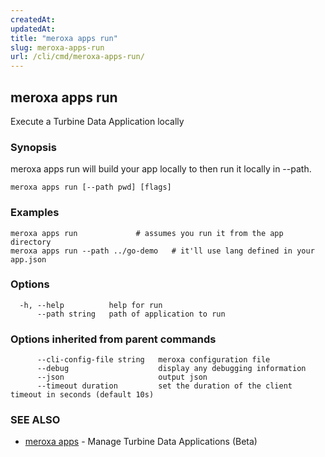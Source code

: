 ```yaml
---
createdAt: 
updatedAt: 
title: "meroxa apps run"
slug: meroxa-apps-run
url: /cli/cmd/meroxa-apps-run/
---
```

## meroxa apps run

Execute a Turbine Data Application locally

### Synopsis

meroxa apps run will build your app locally to then run it locally in --path.

```
meroxa apps run [--path pwd] [flags]
```

### Examples

```
meroxa apps run 			# assumes you run it from the app directory
meroxa apps run --path ../go-demo 	# it'll use lang defined in your app.json

```

### Options

```
  -h, --help          help for run
      --path string   path of application to run
```

### Options inherited from parent commands

```
      --cli-config-file string   meroxa configuration file
      --debug                    display any debugging information
      --json                     output json
      --timeout duration         set the duration of the client timeout in seconds (default 10s)
```

### SEE ALSO

* [meroxa apps](/cli/cmd/meroxa-apps/)	 - Manage Turbine Data Applications (Beta)

